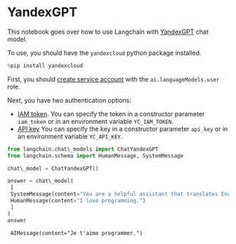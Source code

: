 # YandexGPT

This notebook goes over how to use Langchain with [YandexGPT](https://cloud.yandex.com/en/services/yandexgpt) chat model.

To use, you should have the `yandexcloud` python package installed.

```python
%pip install yandexcloud  

```

First, you should [create service account](https://cloud.yandex.com/en/docs/iam/operations/sa/create) with the `ai.languageModels.user` role.

Next, you have two authentication options:

- [IAM token](https://cloud.yandex.com/en/docs/iam/operations/iam-token/create-for-sa).
  You can specify the token in a constructor parameter `iam_token` or in an environment variable `YC_IAM_TOKEN`.
- [API key](https://cloud.yandex.com/en/docs/iam/operations/api-key/create)
  You can specify the key in a constructor parameter `api_key` or in an environment variable `YC_API_KEY`.

```python
from langchain.chat\_models import ChatYandexGPT  
from langchain.schema import HumanMessage, SystemMessage  

```

```python
chat\_model = ChatYandexGPT()  

```

```python
answer = chat\_model(  
 [  
 SystemMessage(content="You are a helpful assistant that translates English to French."),  
 HumanMessage(content="I love programming.")  
 ]  
)  
answer  

```

```text
 AIMessage(content="Je t'aime programmer.")  

```
